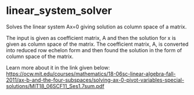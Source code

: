 # linear_system_solver
Solves the linear system Ax=0 giving solution as column space of a matrix.

The input is given as coefficient matrix, A and then the solution for x is given as column space of the matrix.  The coefficient matrix, A, is converted into reduced row echelon form and then found the solution in the form of column space of the matrix.

Learn more about it in the link given below:
https://ocw.mit.edu/courses/mathematics/18-06sc-linear-algebra-fall-2011/ax-b-and-the-four-subspaces/solving-ax-0-pivot-variables-special-solutions/MIT18_06SCF11_Ses1.7sum.pdf
